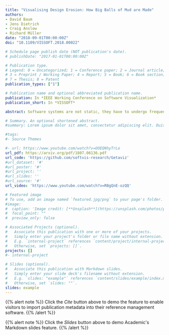 ```yaml
---
title: "Visualising Design Erosion: How Big Balls of Mud are Made"
authors:
- David Baum
- Jens Dietrich
- Craig Anslow
- Richard Müller
date: "2018-09-01T00:00:00Z"
doi: "10.1109/VISSOFT.2018.00022"

# Schedule page publish date (NOT publication's date).
# publishDate: "2017-01-01T00:00:00Z"

# Publication type.
# Legend: 0 = Uncategorized; 1 = Conference paper; 2 = Journal article;
# 3 = Preprint / Working Paper; 4 = Report; 5 = Book; 6 = Book section;
# 7 = Thesis; 8 = Patent
publication_types: ["1"]

# Publication name and optional abbreviated publication name.
publication: In *IEEE Working Conference on Software Visualization*
publication_short: In *VISSOFT*

abstract: Software systems are not static, they have to undergo frequent changes to stay fit for purpose, and in the process of doing so, their complexity increases. It has been observed that this process often leads to the erosion of the systems design and architecture and with it, the decline of many desirable quality attributes, such as maintainability. This process can be captured in terms of antipatterns - atomic violations of widely accepted design principles. We present a visualisation that exposes the design of evolving Java programs, highlighting instances of selected antipatterns including their emergence and cancerous growth. This visualisation assists software engineers and architects in assessing, tracing and therefore combating design erosion. We evaluated the effectiveness of the visualisation in four case studies with ten participants.

# Summary. An optional shortened abstract.
#summary: Lorem ipsum dolor sit amet, consectetur adipiscing elit. Duis posuere tellus ac convallis placerat. Proin tincidunt magna sed ex sollicitudin condimentum.

#tags:
#- Source Themes

#- url: https://www.youtube.com/watch?v=OOEQNhyTrLo
url_pdf: https://arxiv.org/pdf/1807.06136.pdf
url_code: 'https://github.com/softvis-research/Getaviz'
#url_dataset: '#'
#url_poster: '#'
#url_project: ''
#url_slides: ''
#url_source: '#'
url_video: 'https://www.youtube.com/watch?v=RBgQnE-ozQQ'

# Featured image
# To use, add an image named `featured.jpg/png` to your page's folder. 
#image:
#  caption: 'Image credit: [**Unsplash**](https://unsplash.com/photos/pLCdAaMFLTE)'
#  focal_point: ""
#  preview_only: false

# Associated Projects (optional).
#   Associate this publication with one or more of your projects.
#   Simply enter your project's folder or file name without extension.
#   E.g. `internal-project` references `content/project/internal-project/index.md`.
#   Otherwise, set `projects: []`.
projects: []
#- internal-project

# Slides (optional).
#   Associate this publication with Markdown slides.
#   Simply enter your slide deck's filename without extension.
#   E.g. `slides: "example"` references `content/slides/example/index.md`.
#   Otherwise, set `slides: ""`.
slides: example
---
```


{{% alert note %}}
Click the *Cite* button above to demo the feature to enable visitors to import publication metadata into their reference management software.
{{% /alert %}}

{{% alert note %}}
Click the *Slides* button above to demo Academic's Markdown slides feature.
{{% /alert %}}
